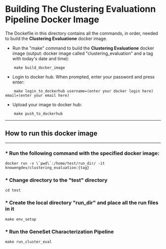 # Building The Clustering Evaluationn Pipeline Docker Image
The Dockefile in this directory contains all the commands, in order, needed to build the **Clustering Evaluatione** docker image.


* Run the "make" command to build the **Clustering Evaluatione** docker image (output: docker image called "clustering_evaluation" and a tag with today's date and time):
```
    make build_docker_image
```

* Login to docker hub. When prompted, enter your password and press enter:
```
    make login_to_dockerhub username=(enter your docker login here) email=(enter your email here)
```

* Upload your image to docker hub:
```
    make push_to_dockerhub
```

* * * 
## How to run this docker image
* * * 

### * Run the following command with the specified docker image:
```
docker run -v \`pwd\`:/home/test/run_dir/ -it knowengdev/clustering_evaluation:{tag}
```

### * Change directory to the "test" directory
```
cd test
```

### * Create the local directory "run_dir" and place all the run files in it
```
make env_setup
```

### * Run the GeneSet Characterization Pipeline
```
make run_cluster_eval
```
